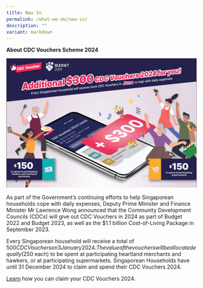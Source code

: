 ```yaml
---
title: New In
permalink: /what-we-do/new-in/
description: ""
variant: markdown
---
```

**About CDC Vouchers Scheme 2024**

![](/images/What%20We%20Do/News%20In/Banner_with_words___25_Jun_2024.png)


As part of the Government’s continuing efforts to help Singaporean households cope with daily expenses, Deputy Prime Minister and Finance Minister Mr Lawrence Wong announced that the Community Development Councils (CDCs) will give out CDC Vouchers in 2024 as part of Budget 2022 and Budget 2023, as well as the $1.1 billion Cost-of-Living Package in September 2023.

Every Singaporean household will receive a total of $500 CDC Vouchers on 3 January 2024.  The value of the vouchers will be allocated equally ($250 each) to be spent at participating heartland merchants and hawkers, or at participating supermarkets. Singaporean Households have until 31 December 2024 to claim and spend their CDC Vouchers 2024.

[Learn](https://vouchers.cdc.gov.sg/residents/info "https://vouchers.cdc.gov.sg/residents/info") how you can claim your CDC Vouchers 2024.